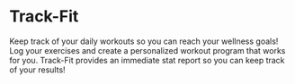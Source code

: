 # Track-Fit
Keep track of your daily workouts so you can reach your wellness goals!  Log your exercises and create a personalized workout program that works for you.  Track-Fit provides an immediate stat report so you can keep track of your results!
